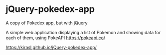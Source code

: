 # jQuery-pokedex-app
A copy of Pokedex app, but with jQuery

A simple web application displaying a list of Pokemon and showing data for each of them, using PokeAPI https://pokeapi.co/

https://kirasl.github.io/jQuery-pokedex-app/

